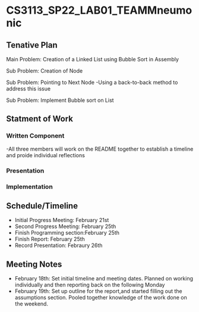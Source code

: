 # CS3113_SP22_LAB01_TEAMMneumonic

## Tenative Plan 
Main Problem: Creation of a Linked List using Bubble Sort in Assembly 

Sub Problem: Creation of Node

Sub Problem: Pointing to Next Node
-Using a back-to-back method to address this issue

Sub Problem: Implement Bubble sort on List


## Statment of Work 
### Written Component
-All three members will work on the README together to establish a timeline and proide individual reflections
### Presentation
### Implementation

## Schedule/Timeline 
-  Initial Progress Meeting: February 21st
-  Second Progress Meeting: February 25th
-  Finish Programming section:February 25th
-  Finish Report: February 25th
-  Record Presentation: Febraury 26th
 
## Meeting Notes
-  February 18th: Set initial timeline and meeting dates. Planned on working individually and then reporting back on the following Monday 
-  February 19th: Set up outline for the report,and started filling out the assumptions section. Pooled together knowledge of the work done on the weekend.
 
 
